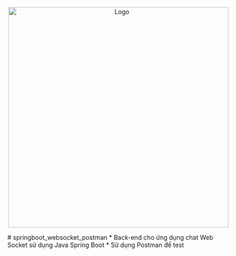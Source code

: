 <p align= "center">
    <img src="https://www.google.com/url?sa=i&url=https%3A%2F%2Fblog.ascendingdc.com%2Fa-quick-tutorial-of-springboot-with-websocket-capabilities&psig=AOvVaw0dk0r_WQXCepbv-l_r-6wt&ust=1695359585221000&source=images&cd=vfe&opi=89978449&ved=0CBAQjRxqFwoTCPDQ1N74uoEDFQAAAAAdAAAAABAE" title="Logo" alt="Logo" width="500px">
</p>
# springboot_websocket_postman
    * Back-end cho ứng dụng chat Web Socket sử dụng Java Spring Boot
    * Sử dụng Postman để test


